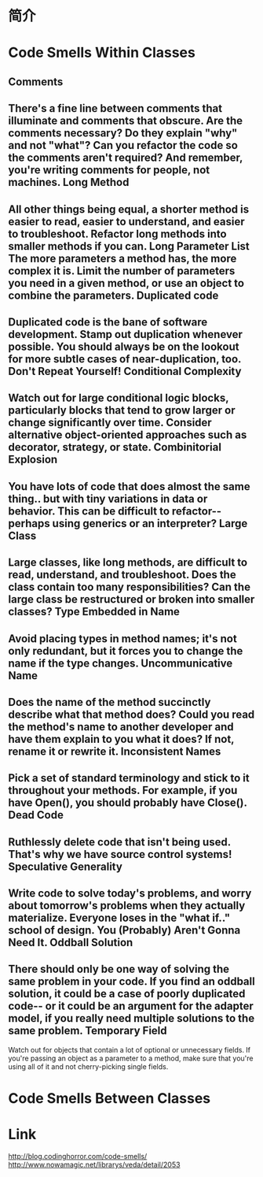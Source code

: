 简介
=====


Code Smells Within Classes
=====
Comments
------
There's a fine line between comments that illuminate and comments that obscure. Are the comments necessary? Do they explain "why" and not "what"? Can you refactor the code so the comments aren't required? And remember, you're writing comments for people, not machines.
Long Method
------
All other things being equal, a shorter method is easier to read, easier to understand, and easier to troubleshoot. Refactor long methods into smaller methods if you can.
Long Parameter List	The more parameters a method has, the more complex it is. Limit the number of parameters you need in a given method, or use an object to combine the parameters.
Duplicated code
------
Duplicated code is the bane of software development. Stamp out duplication whenever possible. You should always be on the lookout for more subtle cases of near-duplication, too. Don't Repeat Yourself!
Conditional Complexity
------
Watch out for large conditional logic blocks, particularly blocks that tend to grow larger or change significantly over time. Consider alternative object-oriented approaches such as decorator, strategy, or state.
Combinitorial Explosion
------
You have lots of code that does almost the same thing.. but with tiny variations in data or behavior. This can be difficult to refactor-- perhaps using generics or an interpreter?
Large Class
------
Large classes, like long methods, are difficult to read, understand, and troubleshoot. Does the class contain too many responsibilities? Can the large class be restructured or broken into smaller classes?
Type Embedded in Name
------
Avoid placing types in method names; it's not only redundant, but it forces you to change the name if the type changes.
Uncommunicative Name
------
Does the name of the method succinctly describe what that method does? Could you read the method's name to another developer and have them explain to you what it does? If not, rename it or rewrite it.
Inconsistent Names
------
Pick a set of standard terminology and stick to it throughout your methods. For example, if you have Open(), you should probably have Close().
Dead Code
------
Ruthlessly delete code that isn't being used. That's why we have source control systems!
Speculative Generality
------
Write code to solve today's problems, and worry about tomorrow's problems when they actually materialize. Everyone loses in the "what if.." school of design. You (Probably) Aren't Gonna Need It.
Oddball Solution
------
There should only be one way of solving the same problem in your code. If you find an oddball solution, it could be a case of poorly duplicated code-- or it could be an argument for the adapter model, if you really need multiple solutions to the same problem.
Temporary Field
------
Watch out for objects that contain a lot of optional or unnecessary fields. If you're passing an object as a parameter to a method, make sure that you're using all of it and not cherry-picking single fields.


Code Smells Between Classes
=====

Link
=====
http://blog.codinghorror.com/code-smells/
http://www.nowamagic.net/librarys/veda/detail/2053

